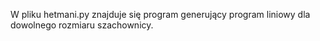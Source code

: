 
W pliku hetmani.py znajduje się program generujący program liniowy dla dowolnego rozmiaru szachownicy.
